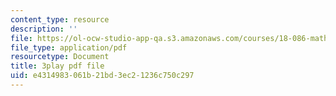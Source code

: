 ```yaml
---
content_type: resource
description: ''
file: https://ol-ocw-studio-app-qa.s3.amazonaws.com/courses/18-086-mathematical-methods-for-engineers-ii-spring-2006/e4314983061b21bd3ec21236c750c297_ZpOJJk6en2o.pdf
file_type: application/pdf
resourcetype: Document
title: 3play pdf file
uid: e4314983-061b-21bd-3ec2-1236c750c297
---
```

